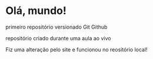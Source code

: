 # Olá, mundo!
 primeiro repositório versionado Git Github

 repositório criado durante uma aula ao vivo

 Fiz uma alteração pelo site e funcionou no reositório local!
